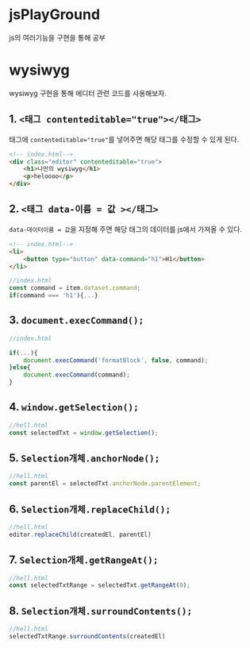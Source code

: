 # jsPlayGround
js의 여러기능을 구현을 통해 공부

# wysiwyg
wysiwyg 구현을 통해 에디터 관련 코드를 사용해보자.

## 1. `<태그 contenteditable="true"></태그>`
태그에 `contenteditable="true"`를 넣어주면 해당 태그를 수정할 수 있게 된다.

```html
<!-- index.html-->
<div class="editor" contenteditable="true">
    <h1>나만의 wysiwyg</h1>
    <p>heloooo</p>
</div>
```

## 2. `<태그 data-이름 = 값 ></태그>`

`data-데이터이름 = 값`을 지정해 주면 해당 태그의 데이터를 js에서 가져올 수 있다. 

```html
<!-- index.html-->
<li>
    <button type="button" data-command="h1">H1</button>
</li>
```
```js
//index.html
const command = item.dataset.command;
if(command === 'h1'){...}
```

## 3. `document.execCommand();`

```js
//index.html

if(...){
    document.execCommand('formatBlock', false, command);
}else{
    document.execCommand(command);
}    
```

## 4. `window.getSelection();`
```js
//hell.html
const selectedTxt = window.getSelection();
```

## 5. `Selection개체.anchorNode();`
```js
//hell.html
const parentEl = selectedTxt.anchorNode.parentElement;
```


## 6. `Selection개체.replaceChild();`
```js
//hell.html
editor.replaceChild(createdEl, parentEl)

```


## 7. `Selection개체.getRangeAt();`
```js
//hell.html
const selectedTxtRange = selectedTxt.getRangeAt(0);
```


## 8. `Selection개체.surroundContents();`
```js
//hell.html
selectedTxtRange.surroundContents(createdEl)
```

